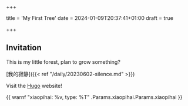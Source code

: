 +++

title = 'My First Tree'
date = 2024-01-09T20:37:41+01:00
draft = true

+++

## Invitation


This is my little forest, plan to grow something?

[我的寂静]({{< ref "/daily/20230602-silence.md" >}})

Visit the [Hugo](https://gohugo.io) website!

{{ warnf "xiaopihai: %v, type: %T" .Params.xiaopihai.Params.xiaopihai }}